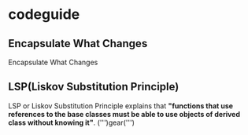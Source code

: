 # codeguide
## Encapsulate What Changes
Encapsulate What Changes
## LSP(Liskov Substitution Principle)
LSP or Liskov Substitution Principle explains that **"functions that use references to the base classes must be able to use objects of derived class without knowing it"**. (''')gear(''')
